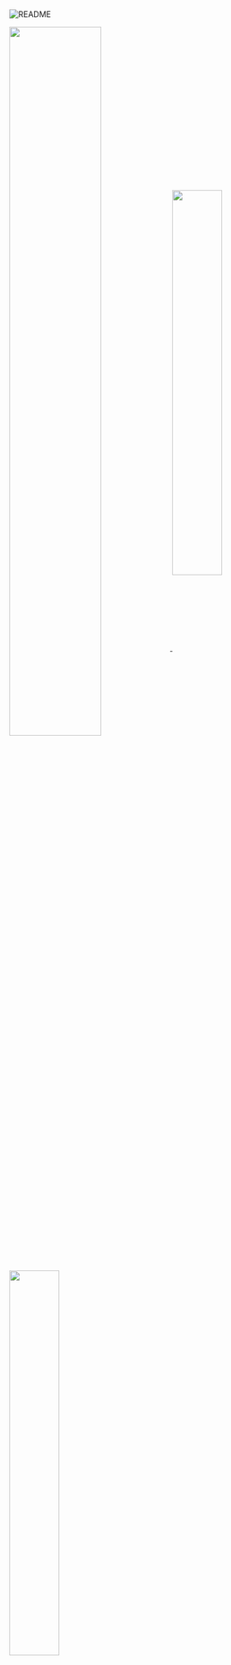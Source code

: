 <h1 align="center">
	<a href="https://git.io/typing-svg">
		<img src="https://readme-typing-svg.herokuapp.com/?lines=Heeey!+I'm+Carrichi.+👋;I'm+a+little+mexa.+🇲🇽&center=true&vCenter=true&size=40&duration=4300&font=Oleo+Script&color=C4DDFFFF" alt="">
	</a>
</h1>

![README](https://user-images.githubusercontent.com/54015671/128989231-1ee02c43-429e-4f23-abe3-0ddd741e34f9.png)

<a href="https://carrichi.com">
  <img width="57%" align="center" src="https://github-readme-stats.vercel.app/api?username=carrichi&show_icons=true&theme=material-palenight&border_color=a2cbf1&hide=issues&include_all_commits=true" />
</a>
<a href="https://github.com/anuraghazra/github-readme-stats">
  <img width="42%" align="center" src="https://github-readme-stats.vercel.app/api/top-langs/?username=carrichi&layout=compact&theme=material-palenight&border_color=a2cbf1" />
  <img width="42%" align="center" src="https://github-readme-stats.vercel.app/api/top-langs/?username=carrichi&layout=compact&theme=material-palenight&border_color=a2cbf1&hide_border=true" />
</a>
<div align="center">
		<a href="https://github-readme-streak-stats.herokuapp.com/?user=carrichi&theme=material-palenight&border=61dafb&hide_border=true"></a>
		<a href="https://github-readme-streak-stats.herokuapp.com/?user=carrichi&theme=holi-theme&border=61dafb&hide_border=true"></a>
		<a href="https://github-readme-streak-stats.herokuapp.com/?user=carrichi&theme=monokai-metallian&border=61dafb&hide_border=true"></a>
		<a href="https://github-readme-streak-stats.herokuapp.com/?user=carrichi&theme=blueberry_duo&border=61dafb&hide_border=true"></a>
		<a href="https://github-readme-streak-stats.herokuapp.com/?user=carrichi&theme=blueberry&border=61dafb&hide_border=true"></a>
		<a href="https://github-readme-streak-stats.herokuapp.com/?user=carrichi&theme=react&border=61dafb&hide_border=true"></a>
		<a href="https://github-readme-streak-stats.herokuapp.com/?user=carrichi&theme=nord&border=61dafb&hide_border=true"></a>
		<a href="https://github-readme-streak-stats.herokuapp.com/?user=carrichi&theme=nightrowl&border=61dafb&hide_border=true"></a>
		<a href="https://github-readme-streak-stats.herokuapp.com/?user=carrichi&theme=prussian&border=61dafb&hide_border=true"></a>
		<a href="https://github-readme-streak-stats.herokuapp.com/?user=carrichi&theme=dracula&border=61dafb&hide_border=true"></a>
		<a href="https://github-readme-streak-stats.herokuapp.com/?user=carrichi&theme=synthwave&border=61dafb&hide_border=true"></a>
		<a href="https://github-readme-streak-stats.herokuapp.com/?user=carrichi&theme=tokyonight&border=61dafb&hide_border=true"></a>
</div>
